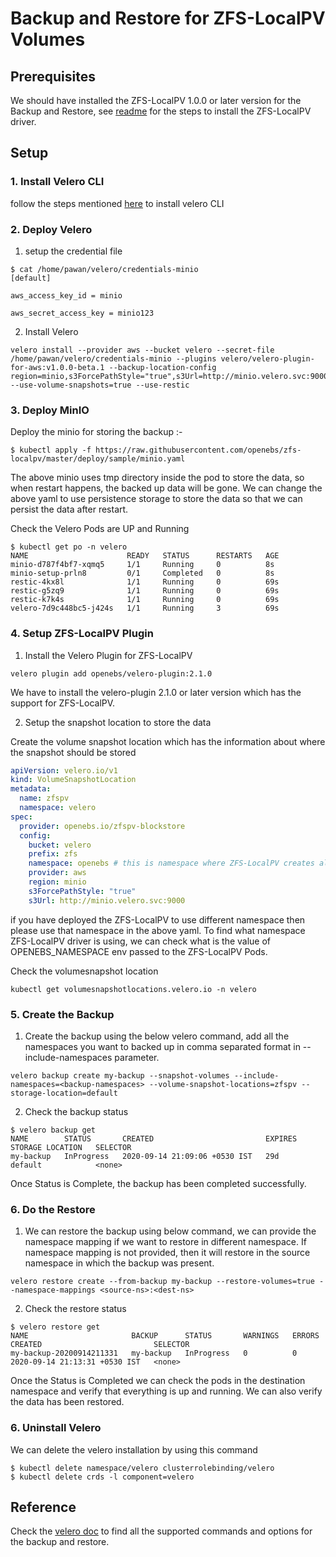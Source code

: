 # Backup and Restore for ZFS-LocalPV Volumes

## Prerequisites

We should have installed the ZFS-LocalPV 1.0.0 or later version for the Backup and Restore, see [readme](../README.md) for the steps to install the ZFS-LocalPV driver.

## Setup

### 1. Install Velero CLI

follow the steps mentioned [here](https://velero.io/docs/v1.4/basic-install/) to install velero CLI

### 2. Deploy Velero

1. setup the credential file

```
$ cat /home/pawan/velero/credentials-minio
[default]

aws_access_key_id = minio

aws_secret_access_key = minio123

```
2. Install Velero

```
velero install --provider aws --bucket velero --secret-file /home/pawan/velero/credentials-minio --plugins velero/velero-plugin-for-aws:v1.0.0-beta.1 --backup-location-config region=minio,s3ForcePathStyle="true",s3Url=http://minio.velero.svc:9000 --use-volume-snapshots=true --use-restic
```

### 3. Deploy MinIO

Deploy the minio for storing the backup :-

```
$ kubectl apply -f https://raw.githubusercontent.com/openebs/zfs-localpv/master/deploy/sample/minio.yaml
```

The above minio uses tmp directory inside the pod to store the data, so when restart happens, the backed up data will be gone. We can change the above yaml to use persistence storage to store the data so that we can persist the data after restart.

Check the Velero Pods are UP and Running

```
$ kubectl get po -n velero
NAME                      READY   STATUS      RESTARTS   AGE
minio-d787f4bf7-xqmq5     1/1     Running     0          8s
minio-setup-prln8         0/1     Completed   0          8s
restic-4kx8l              1/1     Running     0          69s
restic-g5zq9              1/1     Running     0          69s
restic-k7k4s              1/1     Running     0          69s
velero-7d9c448bc5-j424s   1/1     Running     3          69s
```

### 4. Setup ZFS-LocalPV Plugin

1. Install the Velero Plugin for ZFS-LocalPV

```
velero plugin add openebs/velero-plugin:2.1.0
```

We have to install the velero-plugin 2.1.0 or later version which has the support for ZFS-LocalPV.

2. Setup the snapshot location to store the data

Create the volume snapshot location which has the information about where the snapshot should be stored

```yaml
apiVersion: velero.io/v1
kind: VolumeSnapshotLocation
metadata:
  name: zfspv
  namespace: velero
spec:
  provider: openebs.io/zfspv-blockstore
  config:
    bucket: velero
    prefix: zfs
    namespace: openebs # this is namespace where ZFS-LocalPV creates all the CRs, passed as OPENEBS_NAMESPACE env in the ZFS-LocalPV deployment
    provider: aws
    region: minio
    s3ForcePathStyle: "true"
    s3Url: http://minio.velero.svc:9000
```

if you have deployed the ZFS-LocalPV to use different namespace then please use that namespace in the above yaml. To find what namespace ZFS-LocalPV driver is using, we can check what is the value of OPENEBS_NAMESPACE env passed to the ZFS-LocalPV Pods.

Check the volumesnapshot location

```
kubectl get volumesnapshotlocations.velero.io -n velero
```

### 5. Create the Backup

1. Create the backup using the below velero command, add all the namespaces you want to backed up in comma separated format in --include-namespaces parameter.

```
velero backup create my-backup --snapshot-volumes --include-namespaces=<backup-namespaces> --volume-snapshot-locations=zfspv --storage-location=default
```

2. Check the backup status

```
$ velero backup get
NAME        STATUS       CREATED                         EXPIRES   STORAGE LOCATION   SELECTOR
my-backup   InProgress   2020-09-14 21:09:06 +0530 IST   29d       default            <none>
```

Once Status is Complete, the backup has been completed successfully.

### 6. Do the Restore

1. We can restore the backup using below command, we can provide the namespace mapping if we want to restore in different namespace. If namespace mapping is not provided, then it will restore in the source namespace in which the backup was present.

```
velero restore create --from-backup my-backup --restore-volumes=true --namespace-mappings <source-ns>:<dest-ns>
```
2. Check the restore status

```
$ velero restore get
NAME                       BACKUP      STATUS       WARNINGS   ERRORS   CREATED                         SELECTOR
my-backup-20200914211331   my-backup   InProgress   0          0        2020-09-14 21:13:31 +0530 IST   <none>
```

Once the Status is Completed we can check the pods in the destination namespace and verify that everything is up and running. We can also verify the data has been restored.

### 6. Uninstall Velero

We can delete the velero installation by using this command

```
$ kubectl delete namespace/velero clusterrolebinding/velero
$ kubectl delete crds -l component=velero
```

## Reference

Check the [velero doc](https://velero.io/docs/) to find all the supported commands and options for the backup and restore.

